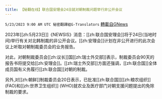 ```yaml
---
title: 【秘翻在线】联合国安理会24日就对朝制裁问题举行非公开会议
---
```

`5/23/2023 9:00 AM UTC 秘密翻譯組G-Translators` [轉載自GNews](https://gnews.org/articles/1323782)

2023年[[zh:5月23日]]《NEWSIS》消息：[[zh:联合国安理会]]将于24日(当地时间)举行有关对北韩制裁的非公开会议。[[zh:安理会]]计划在非公开进行的此次会议上听取对朝制裁委员会的业务报告。

对此，对朝制裁委员会[[zh:议长]]国[[zh:瑞士外交部]]表示，制裁委员会90天的报告书将提交给[[zh:安理会]]。[[zh:瑞士外交部]]方面还强调，[[zh:联合国]]全体成员国有义务履行[[zh:联合国]]对朝的制裁。

另外,对[[zh:朝鲜]]制裁委员会20日表示，已批准[[zh:联合国]][[zh:粮农组织]] (FAO)和[[zh:世界卫生组织]] (WHO)就农业及医疗部门对朝支援问题提出的免除制裁的要求。
